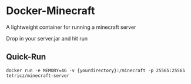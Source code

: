 # Docker-Minecraft
A lightweight container for running a minecraft server

Drop in your server.jar and hit run

## Quick-Run
```
docker run -e MEMORY=4G -v {yourdirectory}:/minecraft -p 25565:25565 tetricz/minecraft-server
```
